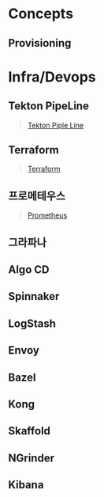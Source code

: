 # Concepts

## Provisioning 

# Infra/Devops

## Tekton PipeLine 

> [Tekton Piple Line](https://github.com/keepinmindsh/lines_kubernetes/tree/main/010_tekton_pipelines)

## Terraform 

> [Terraform](https://github.com/keepinmindsh/lines_infra/tree/main/terraform)

## 프로메테우스 

> [Prometheus](https://github.com/keepinmindsh/lines_infra/tree/main/prometheus)

## 그라파나 

## Algo CD

## Spinnaker

## LogStash

## Envoy

## Bazel

## Kong

## Skaffold

## NGrinder

## Kibana
